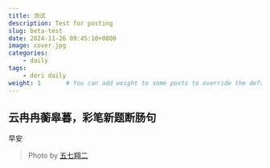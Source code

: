 ```yaml
---
title: 测试
description: Test for posting
slug: beta-test
date: 2024-11-26 09:45:10+0800
image: cover.jpg
categories:
    - daily
tags:
    - deri daily
weight: 1       # You can add weight to some posts to override the default sorting (date descending)
---
```


## 云冉冉蘅皋暮，彩笔新题断肠句 
早安

> Photo by [五七翔二](https://x.com/goshichi_shoji)